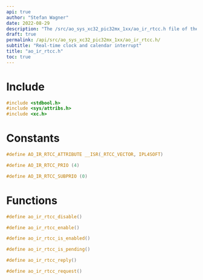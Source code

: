 ```yaml
---
api: true
author: "Stefan Wagner"
date: 2022-08-29
description: "The /src/ao_sys_xc32_pic32mx_1xx/ao_ir_rtcc.h file of the ao real-time operating system."
draft: true
permalink: /api/src/ao_sys_xc32_pic32mx_1xx/ao_ir_rtcc.h/
subtitle: "Real-time clock and calendar interrupt"
title: "ao_ir_rtcc.h"
toc: true
---
```


# Include

```c
#include <stdbool.h>
#include <sys/attribs.h>
#include <xc.h>
```

# Constants

```c
#define AO_IR_RTCC_ATTRIBUTE __ISR(_RTCC_VECTOR, IPL4SOFT)
```

```c
#define AO_IR_RTCC_PRIO (4)
```

```c
#define AO_IR_RTCC_SUBPRIO (0)
```

# Functions

```c
#define ao_ir_rtcc_disable()
```

```c
#define ao_ir_rtcc_enable()
```

```c
#define ao_ir_rtcc_is_enabled()
```

```c
#define ao_ir_rtcc_is_pending()
```

```c
#define ao_ir_rtcc_reply()
```

```c
#define ao_ir_rtcc_request()
```
